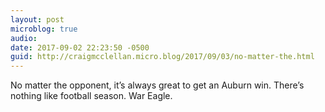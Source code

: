 ```yaml
---
layout: post
microblog: true
audio: 
date: 2017-09-02 22:23:50 -0500
guid: http://craigmcclellan.micro.blog/2017/09/03/no-matter-the.html
---
```

No matter the opponent, it’s always great to get an Auburn win. There’s nothing like football season. War Eagle.
